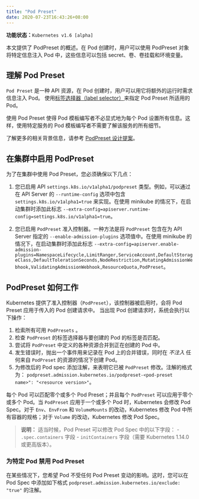 ```yaml
---
title: "Pod Preset"
date: 2020-07-23T16:43:26+08:00
---
```


**功能状态：**`Kubernetes v1.6 [alpha]`

本文提供了 PodPreset 的概述。在 Pod 创建时，用户可以使用 PodPreset 对象将特定信息注入 Pod 中，这些信息可以包括 secret、卷、卷挂载和环境变量。

## 理解 Pod Preset

`Pod Preset` 是一种 API 资源，在 Pod 创建时，用户可以用它将额外的运行时需求信息注入 Pod。 使用[标签选择器（label selector）](https://kubernetes.io/docs/concepts/overview/working-with-objects/labels/#label-selectors)来指定 Pod Preset 所适用的 Pod。

使用 Pod Preset 使得 Pod 模板编写者不必显式地为每个 Pod 设置所有信息。这样，使用特定服务的 Pod 模板编写者不需要了解该服务的所有细节。

了解更多的相关背景信息，请参考 [PodPreset 设计提案](https://git.k8s.io/community/contributors/design-proposals/service-catalog/pod-preset.md)。

## 在集群中启用 PodPreset

为了在集群中使用 Pod Preset，您必须确保以下几点：

1. 您已启用 API `settings.k8s.io/v1alpha1/podpreset` 类型。例如，可以通过在 API Server 的 `--runtime-config` 选项中包含 `settings.k8s.io/v1alpha1=true` 来实现。在使用 minikube 的情况下，在启动集群时添加此标志 `--extra-config=apiserver.runtime-config=settings.k8s.io/v1alpha1=true`。

2. 您已启用 `PodPreset` 准入控制器。一种方法是将 `PodPreset` 包含在为 API Server 指定的 `--enable-admission-plugins` 选项值中。在使用 minikube 的情况下，在启动集群时添加此标志 `--extra-config=apiserver.enable-admission-plugins=NamespaceLifecycle,LimitRanger,ServiceAccount,DefaultStorageClass,DefaultTolerationSeconds,NodeRestriction,MutatingAdmissionWebhook,ValidatingAdmissionWebhook,ResourceQuota,PodPreset`。


## PodPreset 如何工作

Kubernetes 提供了准入控制器（`PodPreset`），该控制器被启用时，会将 Pod Preset 应用于传入的 Pod 创建请求中。 当出现 Pod 创建请求时，系统会执行以下操作：

1. 检索所有可用 `PodPresets` 。
2. 检查 `PodPreset` 的标签选择器与要创建的 Pod 的标签是否匹配。
3. 尝试将 `PodPreset` 中定义的各种资源合并到正在创建的 Pod 中。
4. 发生错误时，抛出一个事件用来记录在 Pod 上的合并错误，同时在 *不注入* 任何来自 `PodPreset` 的资源的情况下创建 Pod。
5. 为修改后的 Pod spec 添加注解，来表明它已被 `PodPreset` 修改。注解的格式为： `podpreset.admission.kubernetes.io/podpreset-<pod-preset name>": "<resource version>"`。

每个 Pod 可以匹配零个或多个 Pod Preset；并且每个 `PodPreset` 可以应用于零个或多个 Pod。当 `PodPreset` 应用于一个或多个 Pod 时，Kubernetes 会修改 Pod Spec。对于 `Env`、`EnvFrom` 和 `VolumeMounts` 的改动，Kubernetes 修改 Pod 中所有容器的规格；对于 `Volume` 的改动，Kubernetes 修改 Pod Spec。

> **说明：** 适当时候，Pod Preset 可以修改 Pod Spec 中的以下字段： - `.spec.containers` 字段 - `initContainers` 字段（需要 Kubernetes 1.14.0 或更高版本）。

### 为特定 Pod 禁用 Pod Preset

在某些情况下，您希望 Pod 不受任何 Pod Preset 变动的影响。这时，您可以在  Pod Spec 中添加如下格式 `podpreset.admission.kubernetes.io/exclude: "true"` 的注解。


